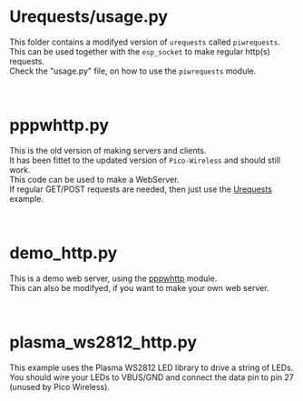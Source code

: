 # Urequests/usage.py
This folder contains a modifyed version of `urequests` called `piwrequests`.  
This can be used together with the `esp_socket` to make regular http(s) requests.  
Check the "usage.py" file, on how to use the `piwrequests` module.



<br>

# pppwhttp.py
This is the old version of making servers and clients.  
It has been fittet to the updated version of `Pico-Wireless` and should still work.  
This code can be used to make a WebServer.  
If regular GET/POST requests are needed, then just use the [Urequests](Urequests/usage.py) example.  


<br>

# demo_http.py
This is a demo web server, using the [pppwhttp](#pppwhttppy) module.  
This can also be modifyed, if you want to make your own web server.  

<br>

# plasma_ws2812_http.py
This example uses the Plasma WS2812 LED library to drive a string of LEDs.  
You should wire your LEDs to VBUS/GND and connect the data pin to pin 27 (unused by Pico Wireless).  